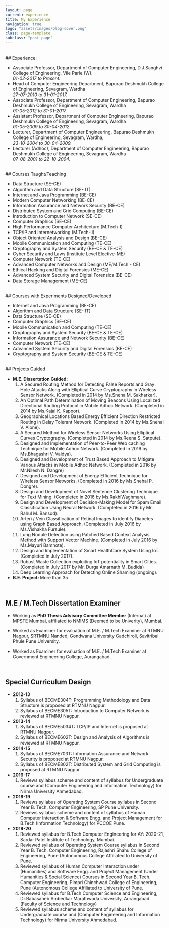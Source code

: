 ```yaml
---
layout: page
current: experience
title: My Experience
navigation: true
logo: "assets/images/blog-cover.png"
class: page-template
subclass: "post page"
---
```


<br/>
## Experience:
<ul>
<li>Associate Professor, Department of Computer Engineering, D.J.Sanghvi College of Engineering, Vile Parle (W).
<br><i>01-02-2017 to Present.</i> </li>
<li>Head of Computer Engineering Department, Bapurao Deshmukh College of Engineering, Sevagram, Wardha
<br><i>27-07-2010 to 31-01-2017.</i> </li>
<li>Associate Professor, Department of Computer Engineering, Bapurao Deshmukh College of Engineering, Sevagram, Wardha
<br><i>01-05-2012 to 31-01-2017. </i></li>
<li>Assistant Professor, Department of Computer Engineering, Bapurao Deshmukh College of Engineering, Sevagram, Wardha
<br><i> 01-05-2009 to 30-04-2012.</i> </li>
<li>Lecturer, Department of Computer Engineering, Bapurao Deshmukh College of Engineering, Sevagram, Wardha, <br><i>23-10-2004 to 30-04-2009. </i></li>
<li>Lecturer (Adhoc), Department of Computer Engineering, Bapurao Deshmukh College of Engineering, Sevagram, Wardha
<br><i> 07-08-2001 to 22-10-2004.</i></li>
</ul>

<br/>
## Courses Taught/Teaching

<ul>
<li>Data Structure (SE-CE) </li>
<li>Algorithm and Data Structure (SE- IT) </li>
<li>Internet and Java Programming (BE-CE) </li>
<li>Modern Computer Networking (BE-CE) </li>
<li>Information Assurance and Network Security (BE-CE) </li>
<li>Distributed System and Grid Computing (BE-CE) </li>
<li>Introduction to Computer Network (SE-CE) </li>
<li>Computer Graphics (SE-CE) </li>
<li>High Performance Computer Architecture (M.Tech-I) </li>
<li>TCP/IP and Internetworking (M.Tech-II) </li>
<li>Object Oriented Analysis and Design (BE-CE) </li>
<li>Mobile Communication and Computing (TE-CE) </li>
<li>Cryptography and System Security (BE-CE & TE-CE) </li>
<li>Cyber Security and Laws (Institute Level Elective-ME) </li>
<li>Computer Network (TE-CE) </li>
<li>Advanced Computer Networks and Design (ME/M.Tech - CE) </li>
<li>Ethical Hacking and Digital Forensics (ME-CE) </li>
<li>Advanced System Security and Digital Forensics (BE-CE) </li>
<li>Data Storage Management (ME-CE) </li>
</ul>

<br/>
## Courses with Experiments Designed/Developed

<ul>
<li>Internet and Java Programming (BE-CE) </li>
<li>Algorithm and Data Structure (SE- IT) </li>
<li>Data Structure (SE-CE) </li>
<li>Computer Graphics (SE-CE) </li>
<li>Mobile Communication and Computing (TE-CE) </li>
<li>Cryptography and System Security (BE-CE & TE-CE) </li>
<li>Information Assurance and Network Security (BE-CE) </li>
<li>Computer Network (TE-CE) </li>
<li>Advanced System Security and Digital Forensics (BE-CE) </li>
<li>Cryptography and System Security (BE-CE & TE-CE) </li>
</ul>

<br/>
## Projects Guided

<ul>
<li><b>M.E. Dissertation Guided:</b>
<ol>
<li>A Secured Routing Method for Detecting False Reports and Gray Hole Attacks Along with Elliptical Curve Cryptography in Wireless Sensor Network. (Completed in 2014 by Ms.Sneha M. Sakharkar). </li>
<li>An Optimal Path Determination of Moving Beacons Using Localized Directional Routing Protocol in Mobile Adhoc Network. (Completed in 2014 by Ms.Kajal K. Kapoor).</li>
<li>Geographical Locations Based Energy Efficient Direction Restricted Routing in Delay Tolerant Network. (Completed in 2014 by Ms.Snehal V. Alone). </li>
<li>A Secured Method for Wireless Sensor Networks Using Elliptical Curves Cryptography. (Completed in 2014 by Ms.Reena S. Satpute).</li>
<li>Designed and Implementation of Peer-to-Peer Web caching Technique for Mobile Adhoc Network. (Completed in 2016 by Ms.Bhagashri V. Vaidya). </li>
<li>Designed and Development of Trust Based Approach to Mitigate Various Attacks in Mobile Adhoc Network. (Completed in 2016 by Mr.Nilesh N. Dangre)</li>
<li>Designed and Development of Energy Efficient Technique for Wireless Sensor Networks. (Completed in 2016 by Ms.Snehal P. Dongre).</li>
<li>Design and Development of Novel Sentence Clustering Technique for Text Mining. (Completed in 2016 by Ms.RakhiWaghmare).</li>
<li>Design and Development of Decision-Making Model for Spam Email Classification Using Neural Network. (Completed in 2016 by Mr. Rahul M. Bansod).</li>
<li>Arteri / Vein Classification of Retinal Images to identify Diabetes using Graph Based Approach. (Completed in July 2016 by Ms.Vishakha Fursule).  </li>
<li>Lung Nodule Detection using Patched Based Context Analysis Method with Support Vector Machine. (Completed in July 2016 by Ms.Mayuri Bamnote).</li>
<li>Design and Implementation of Smart HealthCare System Using IoT. (Completed in July 2017).</li>
<li>Robust Waste Collection exploiting IoT potentiality in Smart Cities. (Completed in July 2017 by Mr. Durga Amarnath M. Budida) </li>
<li>Deep Learning Approach for Detecting Online Shaming (ongoing).  </li>
</ol>
</li>
<li><b>B.E. Project: </b>More than 35</li>
</ul>

<br />

## M.E / M.Tech Dissertation Examiner

- Working as <b>PhD Thesis Advisory Committee Member</b> (Internal) at MPSTE Mumbai,
  affiliated to NMIMS (Deemed to be Univerity), Mumbai.

- Worked as Examiner for evaluation of M.E. / M.Tech Examiner at RTMNU Nagpur, SRTMNU Nanded, Gondwana University Gadchiroli, Savitribai Phule Pune University.

- Worked as Examiner for evaluation of M.E. / M.Tech Examiner at Government Engineering College, Aurangabad.

<br />

## Special Curriculum Design

<ul>
<li><b>2012-13</b>
<ol>
<li>Syllabus of BECME304T: Programming Methodology and Data Structure is proposed at RTMNU Nagpur.</li>
<li>Syllabus of BECME305T: Introduction to Computer Network is reviewed at RTMNU Nagpur.</li>
</ol>
</li>

<li><b>2013-14</b>
<ol>
<li>Syllabus of BECME5034T: TCP/IP and Internet is proposed at RTMNU Nagpur.</li>
<li>Syllabus of BECME602T: Design and Analysis of Algorithms is reviewed at RTMNU Nagpur. </li>
</ol>
</li>

<li><b>2014-15</b>
<ol>
<li>Syllabus of BECME703T: Information Assurance and Network Security is proposed at RTMNU Nagpur. </li>
<li>Syllabus of BECME802T: Distributed System and Grid Computing is proposed at RTMNU Nagpur. </li>
</ol>
</li>

<li><b>2016-17</b>
<ol>
<li>Reviews syllabus scheme and content of syllabus for Undergraduate course and (Computer Engineering and Information Technology) for Nirma University Ahmedabad.</li>
</ol>
</li>

<li><b>2018-19</b>
<ol>
<li>Reviews syllabus of Operating System Course syllabus in Second Year B. Tech. Computer Engineering, SP Pune University. </li>
<li>Reviews syllabus scheme and content of syllabus of Human Computer Interaction & Software Engg. and Project Management for B.Tech (Information Technology) for PCCOE Pune. </li>
</ol>
</li>

<li><b>2019-20</b>
<ol>
<li>Reviewed syllabus for B.Tech Computer Engineering for AY: 2020-21, Sardar Patel Institute of Technology, Mumbai.</li>
<li>Reviewed syllabus of Operating System Course syllabus in Second Year B. Tech. Computer Engineering, Rajashri Shahu College of Engineering, Pune (Autonomous College Affiliated to University of Pune. </li>
<li>Reviewed syllabus of Human Computer Interaction under (Humanities) and Software Engg. and Project Management (Under Humanities & Social Science) Courses in Second Year B. Tech. Computer Engineering, Pimpri Chinchwad College of Engineering, Pune (Autonomous College Affiliated to University of Pune. </li>
<li>Reviewed syllabus for B.Tech Computer Science and Engineering, Dr.Babasaheb Ambedkar Marathwada University, Aurangabad (Faculty of Science and Technology)</li>
<li>Reviewed syllabus scheme and content of syllabus for Undergraduate course and (Computer Engineering and Information Technology) for Nirma University Ahmedabad.</li>
</ol>
</li>

</ul>
